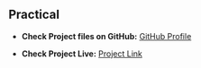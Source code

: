 ## Practical 

- **Check Project files on GitHub:** [GitHub Profile](https://github.com/rahul955875/TopsTechnologies/tree/main/React/JsonServer-firebase-Assignment/src)

- **Check Project Live:** [Project Link](https://react-assingment-firebase-jsonserver.netlify.app/)
